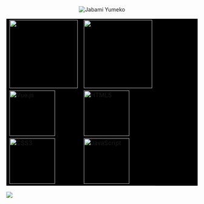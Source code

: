 <!-- Hi, I'm Paulo Devinky. -->

<!-- Imagem da Jabami Yumeko no topo -->
<div style="text-align: center;">
  <img src="https://tm.ibxk.com.br/2022/03/29/29075310522034.jpg" alt="Jabami Yumeko">
</div>

<table style="background-color: black;">
  <tr>
    <td>
      <a href="https://github.com/paulodevinky">
        <img height="180em" src="https://github-readme-stats.vercel.app/api?username=paulodevinky&show_icons=true&theme=dark&include_all_commits=true&count_private=true"/>
      </a>
    </td>
    <td>
      <a href="https://github.com/paulodevinky">
        <img height="180em" src="https://github-readme-stats.vercel.app/api/top-langs/?username=paulodevinky&layout=compact&langs_count=6&theme=dark"/>
      </a>
    </td>
  </tr>
  <tr>
    <td>
      <img src="https://img.icons8.com/color/2x/vue-js.png" width="120" alt="Vue.js">
    </td>
    <td>
      <img src="https://img.icons8.com/color/2x/html-5.png" width="120" alt="HTML5">
    </td>
  </tr>
  <tr>
    <td>
      <img src="https://img.icons8.com/color/2x/css3.png" width="120" alt="CSS3">
    </td>
    <td>
      <img src="https://img.icons8.com/nolan/2x/javascript.png" width="120" alt="JavaScript">
    </td>
  </tr>
</table>

<div> 
  <a href="https://www.instagram.com/paulohayasaka/" target="_blank"><img src="https://img.shields.io/badge/-Instagram-%23E4405F?style=for-the-badge&logo=instagram&logoColor=white" target="_blank"></a>
</div>
